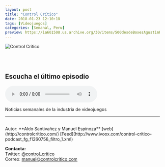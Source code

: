```yaml
---
layout: post
title: "Control Crítico"
date: 2018-01-23 12:10:18
tags: [Videojuegos]
categories: [Semanal, Peru]
preview: https://ia601508.us.archive.org/30/items/500desdeBoxesAgustinPalmeiro/300controlcritico1.jpg
---
```


![Control Crítico](https://ia601508.us.archive.org/30/items/500desdeBoxesAgustinPalmeiro/500controlcritico1.jpg)

<br/>
<br/>

## Escucha el último episodio

<!--reproductor-feed=http://www.ivoox.com/control-critico-podcast_fg_f1260758_filtro_1.xml-->
<!--reproductor-start-->
<audio id="audio" preload="auto" controls="" src="http://www.ivoox.com/control-critico-s3-ep85-electronic-arts_mf_23569861_feed_1.mp3"></audio>
<!--reproductor-end-->

Noticias semanales de la industria de videojuegos  

_ _ _
<br>
Autor: **Aldo Santivañez y Manuel Espinoza**  
[web](http://controlcritico.com/)  
[Feed](http://www.ivoox.com/control-critico-podcast_fg_f1260758_filtro_1.xml)  


**Contacta:**  
Twitter: [@control_critico](https://twitter.com/control_critico)  
Correo: [manuel@controlcritico.com](mailto:manuel@controlcritico.com)  

